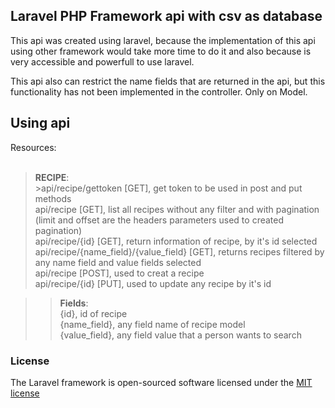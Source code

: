 ## Laravel PHP Framework api with csv as database

This api was created using laravel, because the implementation of this api using other framework would take more time 
to do it and also because is very accessible and powerfull to use laravel.

This api also can restrict the name fields that are returned in the api, but this functionality has not been implemented in the controller. 
Only on Model. 


## Using api

Resources: <br><br>
>**RECIPE**:<br>
    >api/recipe/gettoken [GET], get token to be used in post and put methods<br>
    api/recipe [GET], list all recipes without any filter and with pagination (limit and offset are the headers parameters used to created pagination)<br>
    api/recipe/{id} [GET], return information of recipe, by it's id selected<br>
    api/recipe/{name_field}/{value_field} [GET], returns recipes filtered by any name field and value fields selected<br>
    api/recipe [POST], used to creat a recipe<br>
    api/recipe/{id} [PUT], used to update any recipe by it's id
    
>>**Fields**:     
{id}, id of recipe<br>
{name_field}, any field name of recipe model<br>
{value_field}, any field value that a person wants to search
 
### License

The Laravel framework is open-sourced software licensed under the [MIT license](http://opensource.org/licenses/MIT)
